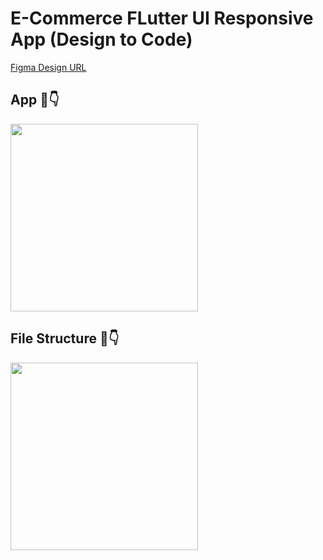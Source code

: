 # E-Commerce FLutter UI Responsive App (Design to Code)

[Figma Design URL](https://www.figma.com/file/ZYqtJxo7ToGzbsKZeaAnAE/E-Commerce-UI-Kit-V1.1-(Community)?node-id=655%3A1104&viewport=657%2C184%2C0.19163116812705994)

## App 📱👇
<img src="app_photos/app.gif" width="300">

## File Structure 📁👇
<img src="app_photos/file_structure.gif" width="300">
